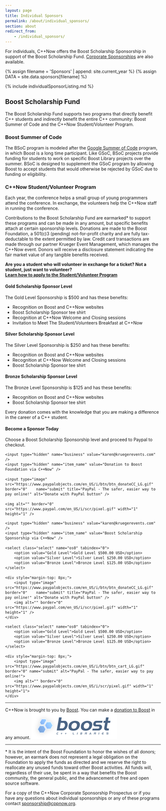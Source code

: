 ```yaml
---
layout: page
title: Individual Sponsors
permalink: /about/individual_sponsors/
section: about
redirect_from:
    - /individual_sponsors/
---
```


For individuals, C++Now offers the Boost Scholarship Sponsorship in support of the Boost Scholarship Fund. [Corporate Sponsorships](/about/corporate_sponsors/) are also available.


{% assign filename = 'Sponsors' | append: site.current_year %}
{% assign DATA = site.data.sponsors[filename] %}

{% include individualSponsorListing.md %}


## Boost Scholarship Fund

The Boost Scholarship Fund supports two programs that directly benefit C++ students and indirectly benefit the entire C++ community: Boost Summer of Code and the C++Now Student/Volunteer Program.


### Boost Summer of Code

The BSoC program is modeled after the [Google Summer of Code](https://developers.google.com/open-source/gsoc/) program, in which Boost is a long time participant. Like GSoC, BSoC projects provide funding for students to work on specific Boost Library projects over the summer. BSoC is designed to supplement the GSoC program by allowing Boost to accept students that would otherwise be rejected by GSoC due to funding or eligibility.



### C++Now Student/Volunteer Program

Each year, the conference helps a small group of young programmers attend the conference. In exchange, the volunteers help the C++Now staff in running the conference.

Contributions to the Boost Scholarship Fund are earmarked* to support these programs and can be made in any amount, but specific benefits attach at certain sponsorship levels. Donations are made to the Boost Foundation, a 501(c)3 (pending) not-for-profit charity and are fully tax-deductable to the extent permitted by law. Credit card transactions are made through our partner Krueger Event Management, which manages the C++Now event. Donors will receive a disclosure statement indicating the fair market value of any tangible benefits received.

**Are you a student who will volunteer in exchange for a ticket? Not a student, just want to volunteer?<br>[Learn how to apply to the Student/Volunteer Program](/about/volunteer_program/)**

#### Gold Scholarship Sponsor Level

The Gold Level Sponsorship is $500 and has these benefits:

* Recognition on Boost and C++Now websites
* Boost Scholarship Sponsor tee shirt
* Recognition at C++Now Welcome and Closing sessions
* Invitation to Meet The Student/Volunteers Breakfast at C++Now

#### Silver Scholarship Sponsor Level

The Silver Level Sponsorship is $250 and has these benefits:

* Recognition on Boost and C++Now websites
* Recognition at C++Now Welcome and Closing sessions
* Boost Scholarship Sponsor tee shirt

#### Bronze Scholarship Sponsor Level

The Bronze Level Sponsorship is $125 and has these benefits:

* Recognition on Boost and C++Now websites
* Boost Scholarship Sponsor tee shirt

Every donation comes with the knowledge that you are making a difference in the career of a C++ student.

#### Become a Sponsor Today

Choose a Boost Scholarship Sponsorship level and proceed to Paypal to checkout.

<form action="https://www.paypal.com/cgi-bin/webscr" method="post" target="_top">
    <input type="hidden" name="cmd" value="_donations" />
    <input type="hidden" name="currency_code" value="USD" />

    <input type="hidden" name="business" value="karen@kruegerevents.com" />
    <input type="hidden" name="item_name" value="Donation to Boost Foundation via C++Now" />

    <input type="image" src="https://www.paypalobjects.com/en_US/i/btn/btn_donateCC_LG.gif" border="0"    name="submit" title="PayPal - The safer, easier way to pay online!" alt="Donate with PayPal button" />

    <img alt="" border="0" src="https://www.paypal.com/en_US/i/scr/pixel.gif" width="1" height="1" />
</form>


<form action="https://www.paypal.com/cgi-bin/webscr" method="post" target="_top">
    <input type="hidden" name="cmd" value="_donations" />
    <input type="hidden" name="currency_code" value="USD" />

    <input type="hidden" name="business" value="karen@kruegerevents.com" />
    <input type="hidden" name="item_name" value="Boost Scholarship Sponsorship via C++Now" />

    <select class="select" name="os0" tabindex="0">
        <option value="Gold Level">Gold Level $500.00 USD</option>
        <option value="Silver Level">Silver Level $250.00 USD</option>
        <option value="Bronze Level">Bronze Level $125.00 USD</option>
    </select>

    <div style="margin-top: 8px;">
        <input type="image" src="https://www.paypalobjects.com/en_US/i/btn/btn_donateCC_LG.gif" border="0"    name="submit" title="PayPal - The safer, easier way to pay online!" alt="Donate with PayPal button" />
        <img alt="" border="0" src="https://www.paypal.com/en_US/i/scr/pixel.gif" width="1" height="1" />
    </div>
</form>


<form target="paypal" action="https://www.paypal.com/cgi-bin/webscr" method="post">
    <input type="hidden" name="cmd" value="_s-xclick">
    <input type="hidden" name="hosted_button_id" value="R8YMK82272QP6">
    <input type="hidden" name="currency_code" value="USD">

    <select class="select" name="os0" tabindex="0">
        <option value="Gold Level">Gold Level $500.00 USD</option>
        <option value="Silver Level">Silver Level $250.00 USD</option>
        <option value="Bronze Level">Bronze Level $125.00 USD</option>
    </select>

    <div style="margin-top: 8px;">
        <input type="image" src="https://www.paypalobjects.com/en_US/i/btn/btn_cart_LG.gif" border="0" name="submit" alt="PayPal - The safer, easier way to pay online!">
        <img alt="" border="0" src="https://www.paypalobjects.com/en_US/i/scr/pixel.gif" width="1" height="1">
    </div>
</form>

---

C++Now is brought to you by [Boost](http://www.boost.org). You can make a [donation to Boost](http://www.boost.org/donate/) in any amount.
<a href="http://www.boost.org" class="sponsorLink" target="_blank" rel="noopener noreferrer">
    <img src="/assets/img/sponsors/boost.png" class="sponsorImage" alt="Boost">
</a>

---

<p>* It is the intent of the Boost Foundation to honor the wishes of all donors; however, an earmark does not represent a legal obligation on the Foundation to apply the funds as directed and we reserve the right to reallocate any unused funds toward other Boost activities. All funds will, regardless of their use, be spent in a way that benefits the Boost community, the general public, and the advancement of free and open source software.</p>

For a copy of the C++Now Corporate Sponsorship Prospectus or if you have any questions about individual sponsorships or any of these programs contact [sponsorship@cppnow.org](mailto:sponsorship@cppnow.org).
